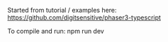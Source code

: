 Started from tutorial / examples here:
https://github.com/digitsensitive/phaser3-typescript

To compile and run:
npm run dev
